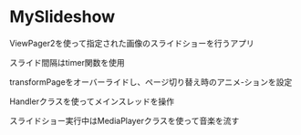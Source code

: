 # MySlideshow

ViewPager2を使って指定された画像のスライドショーを行うアプリ

スライド間隔はtimer関数を使用

transformPageをオーバーライドし、ページ切り替え時のアニメ-ションを設定

Handlerクラスを使ってメインスレッドを操作

スライドショー実行中はMediaPlayerクラスを使って音楽を流す

